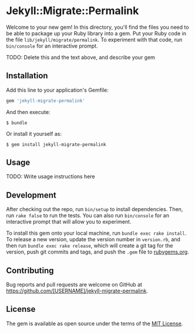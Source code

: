 # Jekyll::Migrate::Permalink

Welcome to your new gem! In this directory, you'll find the files you need to be able to package up your Ruby library into a gem. Put your Ruby code in the file `lib/jekyll/migrate/permalink`. To experiment with that code, run `bin/console` for an interactive prompt.

TODO: Delete this and the text above, and describe your gem

## Installation

Add this line to your application's Gemfile:

```ruby
gem 'jekyll-migrate-permalink'
```

And then execute:

    $ bundle

Or install it yourself as:

    $ gem install jekyll-migrate-permalink

## Usage

TODO: Write usage instructions here

## Development

After checking out the repo, run `bin/setup` to install dependencies. Then, run `rake false` to run the tests. You can also run `bin/console` for an interactive prompt that will allow you to experiment.

To install this gem onto your local machine, run `bundle exec rake install`. To release a new version, update the version number in `version.rb`, and then run `bundle exec rake release`, which will create a git tag for the version, push git commits and tags, and push the `.gem` file to [rubygems.org](https://rubygems.org).

## Contributing

Bug reports and pull requests are welcome on GitHub at https://github.com/[USERNAME]/jekyll-migrate-permalink.


## License

The gem is available as open source under the terms of the [MIT License](http://opensource.org/licenses/MIT).

